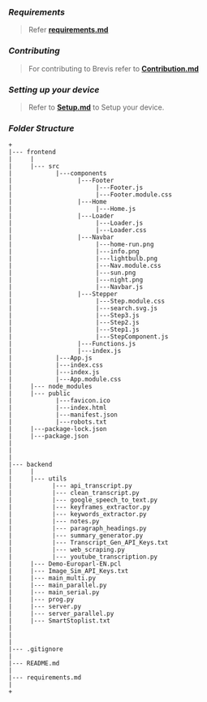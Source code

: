 ### *Requirements*

> Refer [**requirements.md**](https://github.com/rahulmakhija30/brevis/blob/Version-2.0/requirements.md)

### *Contributing*
>For contributing to Brevis refer to [**Contribution.md**](https://github.com/rahulmakhija30/brevis/blob/Version-2.0/Contribution.md)

### *Setting up your device*
>Refer to [**Setup.md**](https://github.com/rahulmakhija30/brevis/blob/Version-2.0/Setup.md) to Setup your device.

### *Folder Structure*
```
+
|--- frontend
|     |
|     |--- src
|            |---components
|                  |---Footer
|                       |---Footer.js
|                       |---Footer.module.css
|                  |---Home
|                       |---Home.js
|                  |---Loader
|                       |---Loader.js
|                       |---Loader.css
|                  |---Navbar
|                       |---home-run.png
|                       |---info.png
|                       |---lightbulb.png
|                       |---Nav.module.css
|                       |---sun.png
|                       |---night.png
|                       |---Navbar.js
|                  |---Stepper
|                       |---Step.module.css
|                       |---search.svg.js
|                       |---Step3.js
|                       |---Step2.js
|                       |---Step1.js
|                       |---StepComponent.js
|                  |---Functions.js
|                  |---index.js
|            |---App.js
|            |---index.css
|            |---index.js
|            |---App.module.css
|     |--- node_modules
|     |--- public
|            |---favicon.ico
|            |---index.html
|            |---manifest.json
|            |---robots.txt
|     |---package-lock.json
|     |---package.json
|
|
|
|--- backend
|     |
|     |--- utils
|           |--- api_transcript.py
|           |--- clean_transcript.py
|           |--- google_speech_to_text.py
|           |--- keyframes_extractor.py
|           |--- keywords_extractor.py
|           |--- notes.py
|           |--- paragraph_headings.py
|           |--- summary_generator.py
|           |--- Transcript_Gen_API_Keys.txt
|           |--- web_scraping.py
|           |--- youtube_transcription.py
|     |--- Demo-Europarl-EN.pcl
|     |--- Image_Sim_API_Keys.txt
|     |--- main_multi.py
|     |--- main_parallel.py
|     |--- main_serial.py
|     |--- prog.py
|     |--- server.py
|     |--- server_parallel.py
|     |--- SmartStoplist.txt
|
|
|
|--- .gitignore
|
|--- README.md
|
|--- requirements.md
|
+

```

